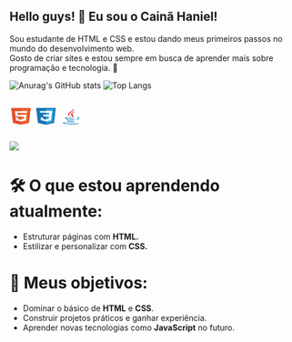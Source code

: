 ## Hello guys! 👋 Eu sou o Cainã Haniel!
Sou estudante de HTML e CSS e estou dando meus primeiros passos no mundo do desenvolvimento web. <br>
Gosto de criar sites e estou sempre em busca de aprender mais sobre programação e tecnologia. 🚀

![Anurag's GitHub stats](https://github-readme-stats.vercel.app/api?username=CainaHaniell&show_icons=true&theme=yeblu)  ![Top Langs](https://github-readme-stats.vercel.app/api/top-langs/?username=CainaHaniell&layout=compact&theme=yeblu)


<div style="display: inline_block"><br>

  <img align="center" alt="Caina-HTML" height="30" width="40" src="https://raw.githubusercontent.com/devicons/devicon/master/icons/html5/html5-original.svg">
  <img align="center" alt="Caina-CSS" height="30" width="40" src="https://raw.githubusercontent.com/devicons/devicon/master/icons/css3/css3-original.svg">                                          
  <img align="center" alt="Caina-Java" height="30" width="40" src="https://raw.githubusercontent.com/devicons/devicon/master/icons/java/java-original.svg">
 
</div>

##





<div> 
 <a href="https://www.linkedin.com/in/rafael-sobral-a80726197/" target="_blank"><img src="https://img.shields.io/badge/-LinkedIn-%230077B5?style=for-the-badge&logo=linkedin&logoColor=white" target="_blank"></a> 
</a>
</div>

<h1>🛠️ O que estou aprendendo atualmente:</h1>

- Estruturar páginas com **HTML.**
- Estilizar e personalizar com **CSS.**
<h1>🎯 Meus objetivos:</h1>

-  Dominar o básico de <strong>HTML</strong> e <strong>CSS</strong>. <br>
-  Construir projetos práticos e ganhar experiência. <br>
-  Aprender novas tecnologias como <strong>JavaScript</strong>  no futuro.

